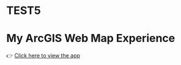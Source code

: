 # TEST5
# My ArcGIS Web Map Experience

👉 [Click here to view the app](https://experience.arcgis.com/experience/0e91a66fd9ee4cd3a5fddb312b29978d/)
